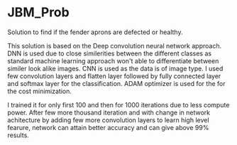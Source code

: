 # JBM_Prob

Solution to find if the fender aprons are defected or healthy.

This solution is based on the Deep convolution neural network approach. DNN is used due to close similerities between the different classes as standard machine learning approach won't able to differentiate between similer look alike images. CNN is used as the data is of image type.
I used few convolution layers and flatten layer followed by fully connected layer and softmax layer for the classification. ADAM optimizer is used for the for the cost minimization. 

I trained it for only first 100 and then for 1000 iterations due to less compute power. After few more thousand iteration and with change in network achitecture by adding few more convolution layers to learn high level fearure, network can attain better accuracy and can give above 99% results.
